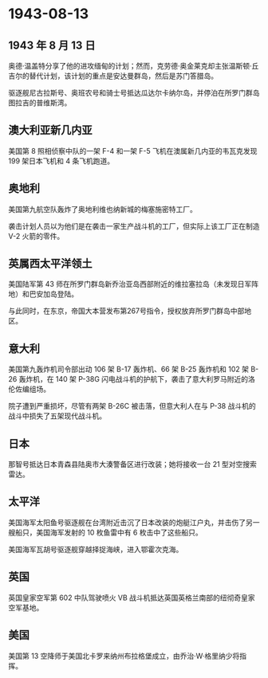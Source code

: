 # 1943-08-13

## 1943 年 8 月 13 日

奥德·温盖特分享了他的进攻缅甸的计划；然而，克劳德·奥金莱克却主张温斯顿·丘吉尔的替代计划，该计划的重点是安达曼群岛，然后是苏门答腊岛。

驱逐舰尼古拉斯号、奥班农号和骑士号抵达瓜达尔卡纳尔岛，并停泊在所罗门群岛图拉吉的普维斯湾。

## 澳大利亚新几内亚

美国第 8 照相侦察中队的一架 F-4 和一架 F-5
飞机在澳属新几内亚的韦瓦克发现 199 架日本飞机和 4 条飞机跑道。

## 奥地利

美国第九航空队轰炸了奥地利维也纳新城的梅塞施密特工厂。

袭击计划人员以为他们是在袭击一家生产战斗机的工厂，但实际上该工厂正在制造
V-2 火箭的零件。

## 英属西太平洋领土

美国陆军第 43
师在所罗门群岛新乔治亚岛西部附近的维拉塞拉岛（未发现日军阵地）和巴安加岛登陆。

与此同时，在东京，帝国大本营发布第267号指令，授权放弃所罗门群岛中部地区。

## 意大利

美国第九轰炸机司令部出动 106 架 B-17 轰炸机、66 架 B-25 轰炸机和 102 架
B-26 轰炸机，在 140 架 P-38G
闪电战斗机的护航下，袭击了意大利罗马附近的洛伦佐编组场。

院子遭到严重损坏，尽管有两架 B-26C 被击落，但意大利人在与 P-38
战斗机的战斗中损失了五架现代战斗机。

## 日本

那智号抵达日本青森县陆奥市大湊警备区进行改装；她将接收一台 21
型对空搜索雷达。

## 太平洋

美国海军太阳鱼号驱逐舰在台湾附近击沉了日本改装的炮艇江户丸，并击伤了另一艘船只，美国海军发射的
10 枚鱼雷中有 6 枚击中了这些船只。

美国海军瓦胡号驱逐舰穿越择捉海峡，进入鄂霍次克海。

## 英国

英国皇家空军第 602 中队驾驶喷火 VB
战斗机抵达英国英格兰南部的纽彻奇皇家空军基地。

## 美国

美国第 13
空降师于美国北卡罗来纳州布拉格堡成立，由乔治·W·格里纳少将指挥。


